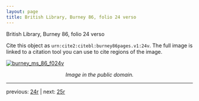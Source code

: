 ```yaml
---
layout: page
title: British Library, Burney 86, folio 24 verso
---
```


British Library, Burney 86, folio 24 verso

Cite this object as `urn:cite2:citebl:burney86pages.v1:24v`.  The full image is linked to a citation tool you can use to cite regions of the image.

[![burney_ms_86_f024v](http://www.homermultitext.org/iipsrv?IIIF=/project/homer/pyramidal/deepzoom/citebl/burney86imgs/v1/burney_ms_86_f024v.tif/full/800,/0/default.jpg)](http://www.homermultitext.org/ict2/?urn=urn:cite2:citebl:burney86imgs.v1:burney_ms_86_f024v) 

<p style="text-align: center; font-style: italic;">Image in the public domain.</p>

---

previous: [24r](../24r/) | next: [25r](../25r/)